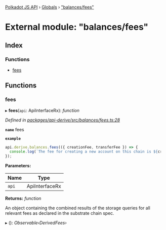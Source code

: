 [Polkadot JS API](../README.md) › [Globals](../globals.md) › ["balances/fees"](_balances_fees_.md)

# External module: "balances/fees"

## Index

### Functions

* [fees](_balances_fees_.md#fees)

## Functions

###  fees

▸ **fees**(`api`: ApiInterfaceRx): *function*

*Defined in [packages/api-derive/src/balances/fees.ts:28](https://github.com/polkadot-js/api/blob/0a6c6ec4c5/packages/api-derive/src/balances/fees.ts#L28)*

**`name`** fees

**`example`** 
<BR>

```javascript
api.derive.balances.fees(({ creationFee, transferFee }) => {
  console.log(`The fee for creating a new account on this chain is ${creationFee} units. The fee required for making a transfer is ${transferFee} units.`);
});
```

**Parameters:**

Name | Type |
------ | ------ |
`api` | ApiInterfaceRx |

**Returns:** *function*

An object containing the combined results of the storage queries for
all relevant fees as declared in the substrate chain spec.

▸ (): *Observable‹DerivedFees›*
